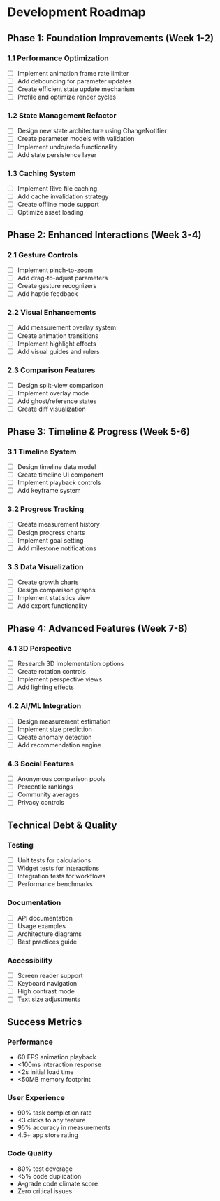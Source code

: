 # Development Roadmap

## Phase 1: Foundation Improvements (Week 1-2)

### 1.1 Performance Optimization
- [ ] Implement animation frame rate limiter
- [ ] Add debouncing for parameter updates
- [ ] Create efficient state update mechanism
- [ ] Profile and optimize render cycles

### 1.2 State Management Refactor
- [ ] Design new state architecture using ChangeNotifier
- [ ] Create parameter models with validation
- [ ] Implement undo/redo functionality
- [ ] Add state persistence layer

### 1.3 Caching System
- [ ] Implement Rive file caching
- [ ] Add cache invalidation strategy
- [ ] Create offline mode support
- [ ] Optimize asset loading

## Phase 2: Enhanced Interactions (Week 3-4)

### 2.1 Gesture Controls
- [ ] Implement pinch-to-zoom
- [ ] Add drag-to-adjust parameters
- [ ] Create gesture recognizers
- [ ] Add haptic feedback

### 2.2 Visual Enhancements
- [ ] Add measurement overlay system
- [ ] Create animation transitions
- [ ] Implement highlight effects
- [ ] Add visual guides and rulers

### 2.3 Comparison Features
- [ ] Design split-view comparison
- [ ] Implement overlay mode
- [ ] Add ghost/reference states
- [ ] Create diff visualization

## Phase 3: Timeline & Progress (Week 5-6)

### 3.1 Timeline System
- [ ] Design timeline data model
- [ ] Create timeline UI component
- [ ] Implement playback controls
- [ ] Add keyframe system

### 3.2 Progress Tracking
- [ ] Create measurement history
- [ ] Design progress charts
- [ ] Implement goal setting
- [ ] Add milestone notifications

### 3.3 Data Visualization
- [ ] Create growth charts
- [ ] Design comparison graphs
- [ ] Implement statistics view
- [ ] Add export functionality

## Phase 4: Advanced Features (Week 7-8)

### 4.1 3D Perspective
- [ ] Research 3D implementation options
- [ ] Create rotation controls
- [ ] Implement perspective views
- [ ] Add lighting effects

### 4.2 AI/ML Integration
- [ ] Design measurement estimation
- [ ] Implement size prediction
- [ ] Create anomaly detection
- [ ] Add recommendation engine

### 4.3 Social Features
- [ ] Anonymous comparison pools
- [ ] Percentile rankings
- [ ] Community averages
- [ ] Privacy controls

## Technical Debt & Quality

### Testing
- [ ] Unit tests for calculations
- [ ] Widget tests for interactions
- [ ] Integration tests for workflows
- [ ] Performance benchmarks

### Documentation
- [ ] API documentation
- [ ] Usage examples
- [ ] Architecture diagrams
- [ ] Best practices guide

### Accessibility
- [ ] Screen reader support
- [ ] Keyboard navigation
- [ ] High contrast mode
- [ ] Text size adjustments

## Success Metrics

### Performance
- 60 FPS animation playback
- <100ms interaction response
- <2s initial load time
- <50MB memory footprint

### User Experience
- 90% task completion rate
- <3 clicks to any feature
- 95% accuracy in measurements
- 4.5+ app store rating

### Code Quality
- 80% test coverage
- <5% code duplication
- A-grade code climate score
- Zero critical issues